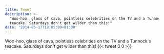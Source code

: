 ```yaml
---
title: Tweet
description: >-
  "Woo-hoo, glass of cava, pointless celebrities on the TV and a Tunnock's
  teacake. Saturdays don't get wilder than this!"
date: '2014-05-17T18:05:09+01:00'
---
```

Woo-hoo, glass of cava, pointless celebrities on the TV and a Tunnock's teacake. Saturdays don't get wilder than this!
      {{< tweet 0 0 >}}
    
